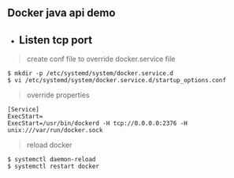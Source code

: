 ## Docker java api demo  

- ## Listen tcp port  

> create conf file to override docker.service file 

```aidl
$ mkdir -p /etc/systemd/system/docker.service.d
$ vi /etc/systemd/system/docker.service.d/startup_options.conf
```  

> override properties  

```aidl
[Service]
ExecStart=
ExecStart=/usr/bin/dockerd -H tcp://0.0.0.0:2376 -H unix:///var/run/docker.sock
```  

> reload docker  

```aidl
$ systemctl daemon-reload
$ systemctl restart docker
```
